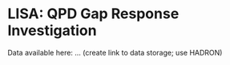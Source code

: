 # LISA: QPD Gap Response Investigation

Data available here: ... (create link to data storage; use HADRON)
